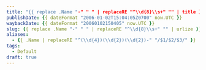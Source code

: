 ```yaml
---
title: "{{ replace .Name "-" " " | replaceRE "^\\d{8}\\s+" "" | title }}"
publishDate: {{ dateFormat "2006-01-02T15:04:05Z0700" now.UTC }}
waybackDate: {{ dateFormat "20060102150405" now.UTC }}
slug: {{ replace .Name "-" " " | replaceRE "^\\d{8}\\s+" "" | urlize }}
aliases:
  - {{ .Name | replaceRE "^(\\d{4})(\\d{2})(\\d{2})-" "/$1/$2/$3/" }}
tags:
  - Default
draft: true
---
```


